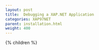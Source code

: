 ```yaml
---
layout: post
title:  Debugging a XAP.NET Application
categories: XAP97NET
parent: installation.html
weight: 400
---
```


{% children %}
